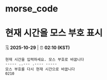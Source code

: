 # morse_code
# 현재 시간을 모스 부호 표시
<!-- MORSE_TIME_START -->
🗓️ **2025-10-29** | ⏰ **02:10 (KST)**

```
현재 시간을 입력하세요. 모스 부호로 바꿉니다
----- ..--- .---- -----
모스 부호를 다시 현재 시간으로 바꿉니다
0210
```
<!-- MORSE_TIME_END -->
